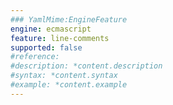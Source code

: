 ```yaml
---
### YamlMime:EngineFeature
engine: ecmascript
feature: line-comments
supported: false
#reference: 
#description: *content.description
#syntax: *content.syntax
#example: *content.example
---
```

